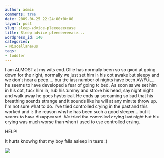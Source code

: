 ```yaml
---
author: admin
comments: true
date: 2009-06-25 22:24:00+00:00
layout: post
slug: sleep-advice-pleeeeeeeease
title: Sleep advice pleeeeeeeease...
wordpress_id: 140
categories:
- Miscellaneous
tags:
- toddler
---
```


I am ALMOST at my wits end. Ollie has normally been so so good at going down for the night, normally we just set him in his cot awake but sleepy and we don't hear a peep.... but the last number of nights have been AWFUL... he seems to have developed a fear of going to bed. As soon as we set him in his cot, tuck him in, rub his tummy and stroke his head, say night night and walk away he goes hysterical. He ends up screaming so bad that his breathing sounds strange and it sounds like he will at any minute throw up. I'm not sure what to do. I've tried controlled crying in the past and this worked and is the reason why he has been such a good sleeper... but it seems to have disappeared. We tried the controlled crying last night but his crying was much worse than when i used to use controlled crying.  
  
HELP!  
  
It hurts knowing that my boy falls asleep in tears :(

![](https://blogger.googleusercontent.com/tracker/251139911615938991-8105457028523019564?l=www.outmumbered.com)

